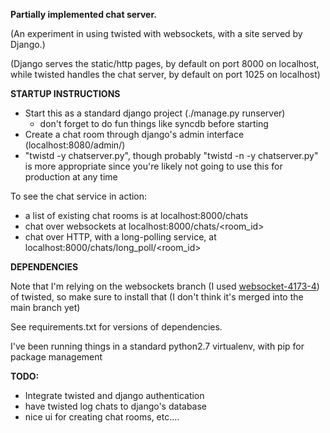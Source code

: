 **Partially implemented chat server.**



(An experiment in using twisted with websockets, with a site served by Django.)

(Django serves the static/http pages, by default on port 8000 on localhost, while twisted handles the chat server, by default on port 1025 on localhost)


**STARTUP INSTRUCTIONS**


* Start this as a standard django project (./manage.py runserver) 
  * don't forget to do fun things like syncdb before starting
* Create a chat room through django's admin interface (localhost:8080/admin/)
* "twistd -y chatserver.py", though probably "twistd -n -y chatserver.py" is more appropriate since you're likely not going to use this for production at any time

To see the chat service in action: 
* a list of existing chat rooms is at localhost:8000/chats
* chat over websockets at localhost:8000/chats/<room_id>
* chat over HTTP, with a long-polling service, at localhost:8000/chats/long_poll/<room_id>

**DEPENDENCIES**

Note that I'm relying on the websockets branch (I used [websocket-4173-4](https://github.com/twisted/twisted/tree/websocket-4173-4)) of twisted, so make sure to install that (I don't think it's merged into the main branch yet)   

See requirements.txt for versions of dependencies. 

I've been running things in a standard python2.7 virtualenv, with pip for package management

**TODO:**
 * Integrate twisted and django authentication
 * have twisted log chats to django's database
 * nice ui for creating chat rooms, etc....
